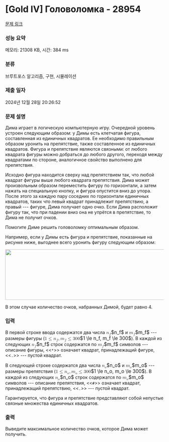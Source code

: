 # [Gold IV] Головоломка - 28954 

[문제 링크](https://www.acmicpc.net/problem/28954) 

### 성능 요약

메모리: 21308 KB, 시간: 384 ms

### 분류

브루트포스 알고리즘, 구현, 시뮬레이션

### 제출 일자

2024년 12월 28일 20:26:52

### 문제 설명

<p>Дима играет в логическую компьютерную игру. Очередной уровень устроен следующим образом: у Димы есть клетчатая фигура, составленная из единичных квадратов. Ее необходимо правильным образом уронить на препятствие, также составленное из единичных квадратов. Фигура и препятствие являются связными: от любого квадрата фигуры можно добраться до любого другого, переходя между квадратами по стороне, аналогичное свойство выполнено для препятствия.</p>

<p>Исходно фигура находится сверху над препятствием так, что любой квадрат фигуры выше любого квадрата препятствия. Дима может произвольным образом переместить фигуру по горизонтали, а затем нажать на специальную кнопку, и фигура опустится вниз до упора. После этого за каждую пару соседних по горизонтали единичных квадратов, таких что левый квадрат принадлежит препятствию, а правый --- фигуре, Дима получает одно очко. Если Дима расположит фигуру так, что при падении вниз она не упрётся в препятствие, то Дима не получит очков.</p>

<p>Помогите Диме решить головоломку оптимальным образом.</p>

<p>Например, если у Димы есть фигура и препятствие, показанные на рисунке ниже, выгоднее всего уронить фигуру следующим образом:</p>

<p style="text-align: center;"><img alt="" src="https://upload.acmicpc.net/5f5803d6-3439-4835-936b-aba3df6bf494/-/preview/" style="width: 600px; height: 161px;"></p>

<p>В этом случае количество очков, набранных Димой, будет равно 4.</p>

### 입력 

 <p>В первой строке ввода содержатся два числа <mjx-container class="MathJax" jax="CHTML" style="font-size: 109%; position: relative;"><mjx-math class="MJX-TEX" aria-hidden="true"><mjx-msub><mjx-mi class="mjx-i"><mjx-c class="mjx-c1D45B TEX-I"></mjx-c></mjx-mi><mjx-script style="vertical-align: -0.15em;"><mjx-mi class="mjx-i" size="s"><mjx-c class="mjx-c1D453 TEX-I"></mjx-c></mjx-mi></mjx-script></mjx-msub></mjx-math><mjx-assistive-mml unselectable="on" display="inline"><math xmlns="http://www.w3.org/1998/Math/MathML"><msub><mi>n</mi><mi>f</mi></msub></math></mjx-assistive-mml><span aria-hidden="true" class="no-mathjax mjx-copytext">$n_f$</span></mjx-container> и <mjx-container class="MathJax" jax="CHTML" style="font-size: 109%; position: relative;"><mjx-math class="MJX-TEX" aria-hidden="true"><mjx-msub><mjx-mi class="mjx-i"><mjx-c class="mjx-c1D45A TEX-I"></mjx-c></mjx-mi><mjx-script style="vertical-align: -0.15em;"><mjx-mi class="mjx-i" size="s"><mjx-c class="mjx-c1D453 TEX-I"></mjx-c></mjx-mi></mjx-script></mjx-msub></mjx-math><mjx-assistive-mml unselectable="on" display="inline"><math xmlns="http://www.w3.org/1998/Math/MathML"><msub><mi>m</mi><mi>f</mi></msub></math></mjx-assistive-mml><span aria-hidden="true" class="no-mathjax mjx-copytext">$m_f$</span></mjx-container> --- размеры фигуры (<mjx-container class="MathJax" jax="CHTML" style="font-size: 109%; position: relative;"><mjx-math class="MJX-TEX" aria-hidden="true"><mjx-mn class="mjx-n"><mjx-c class="mjx-c31"></mjx-c></mjx-mn><mjx-mo class="mjx-n" space="4"><mjx-c class="mjx-c2264"></mjx-c></mjx-mo><mjx-msub space="4"><mjx-mi class="mjx-i"><mjx-c class="mjx-c1D45B TEX-I"></mjx-c></mjx-mi><mjx-script style="vertical-align: -0.15em;"><mjx-mi class="mjx-i" size="s"><mjx-c class="mjx-c1D453 TEX-I"></mjx-c></mjx-mi></mjx-script></mjx-msub><mjx-mo class="mjx-n"><mjx-c class="mjx-c2C"></mjx-c></mjx-mo><mjx-msub space="2"><mjx-mi class="mjx-i"><mjx-c class="mjx-c1D45A TEX-I"></mjx-c></mjx-mi><mjx-script style="vertical-align: -0.15em;"><mjx-mi class="mjx-i" size="s"><mjx-c class="mjx-c1D453 TEX-I"></mjx-c></mjx-mi></mjx-script></mjx-msub><mjx-mo class="mjx-n" space="4"><mjx-c class="mjx-c2264"></mjx-c></mjx-mo><mjx-mn class="mjx-n" space="4"><mjx-c class="mjx-c33"></mjx-c><mjx-c class="mjx-c30"></mjx-c><mjx-c class="mjx-c30"></mjx-c></mjx-mn></mjx-math><mjx-assistive-mml unselectable="on" display="inline"><math xmlns="http://www.w3.org/1998/Math/MathML"><mn>1</mn><mo>≤</mo><msub><mi>n</mi><mi>f</mi></msub><mo>,</mo><msub><mi>m</mi><mi>f</mi></msub><mo>≤</mo><mn>300</mn></math></mjx-assistive-mml><span aria-hidden="true" class="no-mathjax mjx-copytext">$1 \le n_f, m_f \le 300$</span></mjx-container>). В каждой из следующих <mjx-container class="MathJax" jax="CHTML" style="font-size: 109%; position: relative;"><mjx-math class="MJX-TEX" aria-hidden="true"><mjx-msub><mjx-mi class="mjx-i"><mjx-c class="mjx-c1D45B TEX-I"></mjx-c></mjx-mi><mjx-script style="vertical-align: -0.15em;"><mjx-mi class="mjx-i" size="s"><mjx-c class="mjx-c1D453 TEX-I"></mjx-c></mjx-mi></mjx-script></mjx-msub></mjx-math><mjx-assistive-mml unselectable="on" display="inline"><math xmlns="http://www.w3.org/1998/Math/MathML"><msub><mi>n</mi><mi>f</mi></msub></math></mjx-assistive-mml><span aria-hidden="true" class="no-mathjax mjx-copytext">$n_f$</span></mjx-container> строк содержатся по <mjx-container class="MathJax" jax="CHTML" style="font-size: 109%; position: relative;"><mjx-math class="MJX-TEX" aria-hidden="true"><mjx-msub><mjx-mi class="mjx-i"><mjx-c class="mjx-c1D45A TEX-I"></mjx-c></mjx-mi><mjx-script style="vertical-align: -0.15em;"><mjx-mi class="mjx-i" size="s"><mjx-c class="mjx-c1D453 TEX-I"></mjx-c></mjx-mi></mjx-script></mjx-msub></mjx-math><mjx-assistive-mml unselectable="on" display="inline"><math xmlns="http://www.w3.org/1998/Math/MathML"><msub><mi>m</mi><mi>f</mi></msub></math></mjx-assistive-mml><span aria-hidden="true" class="no-mathjax mjx-copytext">$m_f$</span></mjx-container> символов --- описание фигуры, <<<code>*</code>>> означает квадрат, принадлежащий фигуре, <<<code>.</code>>> --- пустой квадрат.</p>

<p>В следующей строке содержатся два числа <mjx-container class="MathJax" jax="CHTML" style="font-size: 109%; position: relative;"><mjx-math class="MJX-TEX" aria-hidden="true"><mjx-msub><mjx-mi class="mjx-i"><mjx-c class="mjx-c1D45B TEX-I"></mjx-c></mjx-mi><mjx-script style="vertical-align: -0.15em;"><mjx-mi class="mjx-i" size="s"><mjx-c class="mjx-c1D45C TEX-I"></mjx-c></mjx-mi></mjx-script></mjx-msub></mjx-math><mjx-assistive-mml unselectable="on" display="inline"><math xmlns="http://www.w3.org/1998/Math/MathML"><msub><mi>n</mi><mi>o</mi></msub></math></mjx-assistive-mml><span aria-hidden="true" class="no-mathjax mjx-copytext">$n_o$</span></mjx-container> и <mjx-container class="MathJax" jax="CHTML" style="font-size: 109%; position: relative;"><mjx-math class="MJX-TEX" aria-hidden="true"><mjx-msub><mjx-mi class="mjx-i"><mjx-c class="mjx-c1D45A TEX-I"></mjx-c></mjx-mi><mjx-script style="vertical-align: -0.15em;"><mjx-mi class="mjx-i" size="s"><mjx-c class="mjx-c1D45C TEX-I"></mjx-c></mjx-mi></mjx-script></mjx-msub></mjx-math><mjx-assistive-mml unselectable="on" display="inline"><math xmlns="http://www.w3.org/1998/Math/MathML"><msub><mi>m</mi><mi>o</mi></msub></math></mjx-assistive-mml><span aria-hidden="true" class="no-mathjax mjx-copytext">$m_o$</span></mjx-container> --- размеры препятствия (<mjx-container class="MathJax" jax="CHTML" style="font-size: 109%; position: relative;"><mjx-math class="MJX-TEX" aria-hidden="true"><mjx-mn class="mjx-n"><mjx-c class="mjx-c31"></mjx-c></mjx-mn><mjx-mo class="mjx-n" space="4"><mjx-c class="mjx-c2264"></mjx-c></mjx-mo><mjx-msub space="4"><mjx-mi class="mjx-i"><mjx-c class="mjx-c1D45B TEX-I"></mjx-c></mjx-mi><mjx-script style="vertical-align: -0.15em;"><mjx-mi class="mjx-i" size="s"><mjx-c class="mjx-c1D45C TEX-I"></mjx-c></mjx-mi></mjx-script></mjx-msub><mjx-mo class="mjx-n"><mjx-c class="mjx-c2C"></mjx-c></mjx-mo><mjx-msub space="2"><mjx-mi class="mjx-i"><mjx-c class="mjx-c1D45A TEX-I"></mjx-c></mjx-mi><mjx-script style="vertical-align: -0.15em;"><mjx-mi class="mjx-i" size="s"><mjx-c class="mjx-c1D45C TEX-I"></mjx-c></mjx-mi></mjx-script></mjx-msub><mjx-mo class="mjx-n" space="4"><mjx-c class="mjx-c2264"></mjx-c></mjx-mo><mjx-mn class="mjx-n" space="4"><mjx-c class="mjx-c33"></mjx-c><mjx-c class="mjx-c30"></mjx-c><mjx-c class="mjx-c30"></mjx-c></mjx-mn></mjx-math><mjx-assistive-mml unselectable="on" display="inline"><math xmlns="http://www.w3.org/1998/Math/MathML"><mn>1</mn><mo>≤</mo><msub><mi>n</mi><mi>o</mi></msub><mo>,</mo><msub><mi>m</mi><mi>o</mi></msub><mo>≤</mo><mn>300</mn></math></mjx-assistive-mml><span aria-hidden="true" class="no-mathjax mjx-copytext">$1 \le n_o, m_o \le 300$</span></mjx-container>). В каждой из следующих <mjx-container class="MathJax" jax="CHTML" style="font-size: 109%; position: relative;"><mjx-math class="MJX-TEX" aria-hidden="true"><mjx-msub><mjx-mi class="mjx-i"><mjx-c class="mjx-c1D45B TEX-I"></mjx-c></mjx-mi><mjx-script style="vertical-align: -0.15em;"><mjx-mi class="mjx-i" size="s"><mjx-c class="mjx-c1D45C TEX-I"></mjx-c></mjx-mi></mjx-script></mjx-msub></mjx-math><mjx-assistive-mml unselectable="on" display="inline"><math xmlns="http://www.w3.org/1998/Math/MathML"><msub><mi>n</mi><mi>o</mi></msub></math></mjx-assistive-mml><span aria-hidden="true" class="no-mathjax mjx-copytext">$n_o$</span></mjx-container> строк содержатся по <mjx-container class="MathJax" jax="CHTML" style="font-size: 109%; position: relative;"><mjx-math class="MJX-TEX" aria-hidden="true"><mjx-msub><mjx-mi class="mjx-i"><mjx-c class="mjx-c1D45A TEX-I"></mjx-c></mjx-mi><mjx-script style="vertical-align: -0.15em;"><mjx-mi class="mjx-i" size="s"><mjx-c class="mjx-c1D45C TEX-I"></mjx-c></mjx-mi></mjx-script></mjx-msub></mjx-math><mjx-assistive-mml unselectable="on" display="inline"><math xmlns="http://www.w3.org/1998/Math/MathML"><msub><mi>m</mi><mi>o</mi></msub></math></mjx-assistive-mml><span aria-hidden="true" class="no-mathjax mjx-copytext">$m_o$</span></mjx-container> символов --- описание препятствия, <<<code>#</code>>> означает квадрат, принадлежащий препятствию, <<<code>.</code>>> --- пустой квадрат.</p>

<p>Гарантируется, что фигура и препятствие представляют собой непустые связные множества единичных квадратов.</p>

### 출력 

 <p>Выведите максимальное количество очков, которое Дима может получить.</p>

